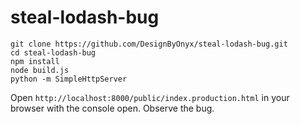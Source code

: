 # steal-lodash-bug

```
git clone https://github.com/DesignByOnyx/steal-lodash-bug.git
cd steal-lodash-bug
npm install
node build.js
python -m SimpleHttpServer
```

Open `http://localhost:8000/public/index.production.html` in your browser with the console open. Observe the bug.